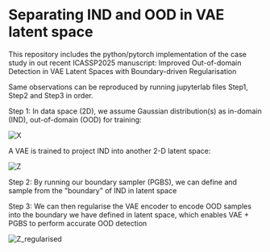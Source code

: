 # Separating IND and OOD in VAE latent space
This repository includes the python/pytorch implementation of the case study in out recent ICASSP2025 manuscript:
Improved Out-of-domain Detection in VAE Latent Spaces with Boundary-driven Regularisation

Same observations can be reproduced by running jupyterlab files Step1, Step2 and Step3 in order.

Step 1:
In data space (2D), we assume Gaussian distribution(s) as in-domain (IND), out-of-domain (OOD) for training:

![X](https://github.com/user-attachments/assets/241e21f6-475e-4b53-b410-247763aa23fa)


A VAE is trained to project IND into another 2-D latent space:

![Z](https://github.com/user-attachments/assets/91544a81-d68f-4acc-8f98-8da30af18050)




Step 2:
By running our boundary sampler (PGBS), we can define and sample from the "boundary" of IND in latent space



Step 3:
We can then regularise the VAE encoder to encode OOD samples into the boundary we have defined in latent space, which enables VAE + PGBS to perform accurate OOD detection

![Z_regularised](https://github.com/user-attachments/assets/c324a2c7-0cce-4fdf-b483-525a1f00c1cf)


